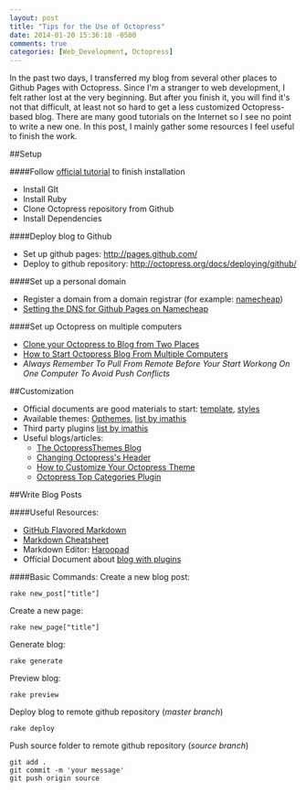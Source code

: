 ```yaml
---
layout: post
title: "Tips for the Use of Octopress"
date: 2014-01-20 15:36:18 -0500
comments: true
categories: [Web_Development, Octopress]
---
```


In the past two days, I transferred my blog from several other places to Github Pages with Octopress. Since I'm a stranger to web development, I felt rather lost at the very beginning. But after you finish it, you will find it's not that difficult, at least not so hard to get a less customized Octopress-based blog. There are many good tutorials on the Internet so I see no point to write a new one. In this post, I mainly gather some resources I feel useful to finish the work.

##Setup

####Follow [official tutorial](http://octopress.org/docs/setup/ ) to finish installation

- Install GIt
- Install Ruby
- Clone Octopress repository from Github
- Install Dependencies

 <!-- more -->

####Deploy blog to Github

- Set up github pages: http://pages.github.com/
- Deploy to github repository: http://octopress.org/docs/deploying/github/

####Set up a personal domain
- Register a domain from a domain registrar (for example: [namecheap](https://www.namecheap.com/))
- [Setting the DNS for Github Pages on Namecheap](http://davidensinger.com/2013/03/setting-the-dns-for-github-pages-on-namecheap/)

####Set up Octopress on multiple computers

- [Clone your Octopress to Blog from Two Places](http://blog.zerosharp.com/clone-your-octopress-to-blog-from-two-places/)
- [How to Start Octopress Blog From Multiple Computers](http://yhagio.github.io/blog/2013/04/09/how-to-start-octopress-blog-from-multiple-computers/)
- *Always Remember To Pull From Remote Before Your Start Workong On One Computer To Avoid Push Conflicts*

##Customization

- Official documents are good materials to start: [template](http://octopress.org/docs/theme/template/), [styles](http://octopress.org/docs/theme/styles/)
- Available themes: [Opthemes](opthemes.com), [list by imathis](https://github.com/imathis/octopress/wiki/3rd-Party-Octopress-Themes)
- Third party plugins [list by imathis](https://github.com/imathis/octopress/wiki/3rd-party-plugins)
- Useful blogs/articles:
  - [The OctopressThemes Blog](http://octopressthemes.com/blog/)
  - [Changing Octopress's Header](http://blog.bigdinosaur.org/changing-octopresss-header/)
  - [How to Customize Your Octopress Theme](http://aijazansari.com/2012/08/27/how-to-customize-octopress-theme/)
  - [Octopress Top Categories Plugin](http://time.to.pullthepl.ug/blog/2012/8/20/octopress-top-categories-plugin/)

##Write Blog Posts

####Useful Resources:

- [GitHub Flavored Markdown](https://help.github.com/articles/github-flavored-markdown)
- [Markdown Cheatsheet](https://github.com/adam-p/markdown-here/wiki/Markdown-Cheatsheet)
- Markdown Editor: [Haroopad](http://pad.haroopress.com/user.html)
- Official Document about [blog with plugins](http://octopress.org/docs/blogging/plugins/)

####Basic Commands:
Create a new blog post:
```
rake new_post["title"]
```
Create a new page:
```
rake new_page["title"]
```
Generate blog:
```
rake generate
```
Preview blog:
```
rake preview
```
Deploy blog to remote github repository (_master branch_)
```
rake deploy
```
Push source folder to remote github repository (_source branch_)
```
git add .
git commit -m 'your message'
git push origin source
```
